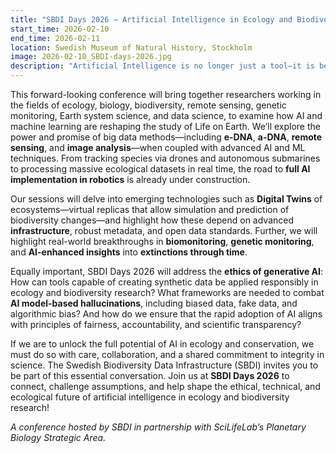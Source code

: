 ```yaml
---
title: "SBDI Days 2026 − Artificial Intelligence in Ecology and Biodiversity Research"
start_time: 2026-02-10
end_time: 2026-02-11
location: Swedish Museum of Natural History, Stockholm
image: 2026-02-10_SBDI-days-2026.jpg
description: "Artificial Intelligence is no longer just a tool—it is becoming a vital partner in the quest to understand and protect biodiversity. <strong>SBDI Days 2026</strong> will explore this transformative partnership under the theme: <strong>AI and Biodiversity: a Perfect Pair!</strong>"
---
```


This forward-looking conference will bring together researchers working in the fields of ecology, biology, biodiversity, remote sensing, genetic monitoring, Earth system science, and data science, to examine how AI and machine learning are reshaping the study of Life on Earth. We’ll explore the power and promise of big data methods—including **e-DNA**, **a-DNA**, **remote sensing**, and **image analysis**—when coupled with advanced AI and ML techniques. From tracking species via drones and autonomous submarines to processing massive ecological datasets in real time, the road to **full AI implementation in robotics** is already under construction.
 
Our sessions will delve into emerging technologies such as **Digital Twins** of ecosystems—virtual replicas that allow simulation and prediction of biodiversity changes—and highlight how these depend on advanced **infrastructure**, robust metadata, and open data standards. Further, we will highlight real-world breakthroughs in **biomonitoring**, **genetic monitoring**, and **AI-enhanced insights** into **extinctions through time**.
 
Equally important, SBDI Days 2026 will address the **ethics of generative AI**: How can tools capable of creating synthetic data be applied responsibly in ecology and biodiversity research? What frameworks are needed to combat **AI model-based hallucinations**, including biased data, fake data, and algorithmic bias? And how do we ensure that the rapid adoption of AI aligns with principles of fairness, accountability, and scientific transparency?
 
If we are to unlock the full potential of AI in ecology and conservation, we must do so with care, collaboration, and a shared commitment to integrity in science. The Swedish Biodiversity Data Infrastructure (SBDI) invites you to be part of this essential conversation.
Join us at **SBDI Days 2026** to connect, challenge assumptions, and help shape the ethical, technical, and ecological future of artificial intelligence in ecology and biodiversity research!

*A conference hosted by SBDI in partnership with SciLifeLab’s Planetary Biology Strategic Area.*
